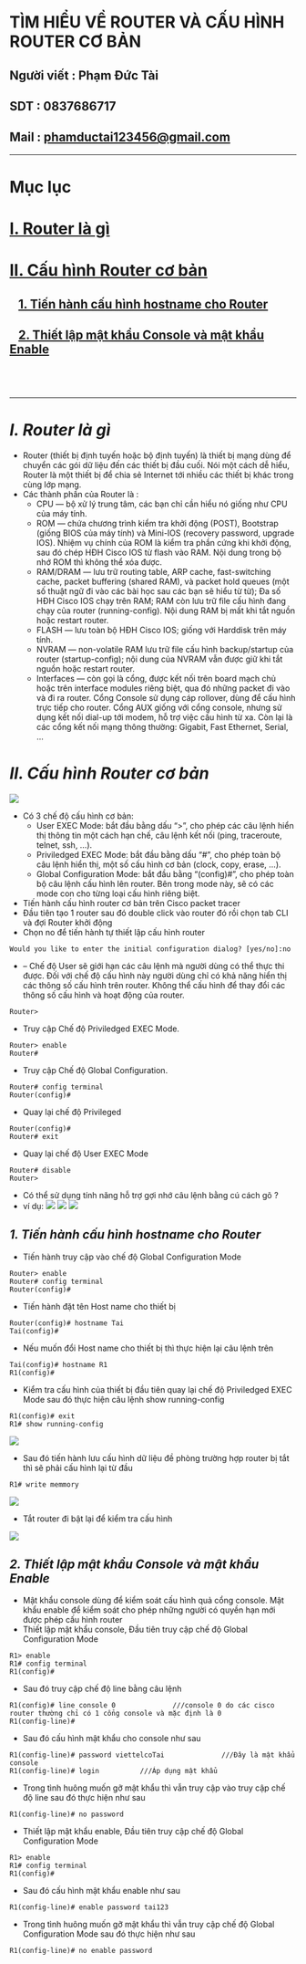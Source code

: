 <!--
# h1
## h2
### h3
#### h4
##### h5
###### h6

*in nghiêng*

**bôi đậm**

***vừa in nghiêng vừa bôi đậm***

`inlide code`

```php

echo ("highlight code");

```

[Link test](https://viblo.asia/helps/cach-su-dung-markdown-bxjvZYnwkJZ)

![markdown](https://images.viblo.asia/518eea86-f0bd-45c9-bf38-d5cb119e947d.png)

* mục 3
* mục 2
* mục 1

1. item 1
2. item 2
3. item 3

***
horizonal rules

> text

{@youtube: https://www.youtube.com/watch?v=HndN6P9ke6U}
* Cài đặt nginx bằng câu lệnh sau
```php
dnf -y install nginx
```
*	Cấu hình nginx như sau
```php
vi /etc/nginx/nginx.conf

 Server{
     ...
     server_name www.srv.world;
     ...
 }
 
-->

# TÌM HIỂU VỀ ROUTER VÀ CẤU HÌNH ROUTER CƠ BẢN
## Người viết : Phạm Đức Tài
## SDT : 0837686717
## Mail : phamductai123456@gmail.com

***
# Mục lục
# [I. Router là gì](https://github.com/ductai124/Thuc-Tap-ViettelCo-Sunclound-/tree/main/CCNA/Router#i-router-l%C3%A0-g%C3%AC)

# [II. Cấu hình Router cơ bản](https://github.com/ductai124/Thuc-Tap-ViettelCo-Sunclound-/tree/main/CCNA/Router#iic%E1%BA%A5u-h%C3%ACnh-router-c%C6%A1-b%E1%BA%A3n)

## &ensp; [1. Tiến hành cấu hình hostname cho Router](https://github.com/ductai124/Thuc-Tap-ViettelCo-Sunclound-/tree/main/CCNA/Router#1-ti%E1%BA%BFn-h%C3%A0nh-c%E1%BA%A5u-h%C3%ACnh-hostname-cho-router)

## &ensp; [2. Thiết lập mật khẩu Console và mật khẩu Enable](https://github.com/ductai124/Thuc-Tap-ViettelCo-Sunclound-/tree/main/CCNA/Router#2-thi%E1%BA%BFt-l%E1%BA%ADp-m%E1%BA%ADt-kh%E1%BA%A9u-console-v%C3%A0-m%E1%BA%ADt-kh%E1%BA%A9u-enable)

## &ensp; []()


***
# ***I.	Router là gì***
* Router (thiết bị định tuyến hoặc bộ định tuyến) là thiết bị mạng dùng để chuyển các gói dữ liệu đến các thiết bị đầu cuối. Nói một cách dễ hiểu, Router là một thiết bị để chia sẻ Internet tới nhiều các thiết bị khác trong cùng lớp mạng.
* Các thành phần của Router là :
    * CPU — bộ xử lý trung tâm, các bạn chỉ cần hiểu nó giống như CPU của máy tính.
    * ROM — chứa chương trình kiểm tra khởi động (POST), Bootstrap (giống BIOS của máy tính) và Mini-IOS (recovery password, upgrade IOS). Nhiệm vụ chính của ROM là kiểm tra phần cứng khi khởi động, sau đó chép HĐH Cisco IOS từ flash vào RAM. Nội dung trong bộ nhớ ROM thì không thể xóa được.
    * RAM/DRAM — lưu trữ routing table, ARP cache, fast-switching cache, packet buffering (shared RAM), và packet hold queues (một số thuật ngữ đi vào các bài học sau các bạn sẽ hiểu từ từ); Đa số HĐH Cisco IOS chạy trên RAM; RAM còn lưu trữ file cấu hình đang chạy của router (running-config). Nội dung RAM bị mất khi tắt nguồn hoặc restart router.
    * FLASH — lưu toàn bộ HĐH Cisco IOS; giống với Harddisk trên máy tính.
    * NVRAM — non-volatile RAM lưu trữ file cấu hình backup/startup của router (startup-config); nội dung của NVRAM vẫn được giữ khi tắt nguồn hoặc restart router.
    * Interfaces — còn gọi là cổng, được kết nối trên board mạch chủ hoặc trên interface modules riêng biệt, qua đó những packet đi vào và đi ra router. Cổng Console sử dụng cáp rollover, dùng để cấu hình trực tiếp cho router. Cổng AUX giống với cổng console, nhưng sử dụng kết nối dial-up tới modem, hỗ trợ việc cấu hình từ xa. Còn lại là các cổng kết nối mạng thông thường: Gigabit, Fast Ethernet, Serial, …

# ***II.	Cấu hình Router cơ bản***
![](https://static.cuongquach.com/resources/images/2017/08/type-mode-config-router.jpg)
* Có 3 chế độ cấu hình cơ bản:
    * User EXEC Mode: bắt đầu bằng dấu “>”, cho phép các câu lệnh hiển thị thông tin một cách hạn chế, câu lệnh kết nối (ping, traceroute, telnet, ssh, …).
    * Priviledged EXEC Mode: bắt đầu bằng dấu “#”, cho phép toàn bộ câu lệnh hiển thị, một số cấu hình cơ bản (clock, copy, erase, …).
    * Global Configuration Mode: bắt đầu bằng “(config)#”, cho phép toàn bộ câu lệnh cấu hình lên router. Bên trong mode này, sẽ có các mode con cho từng loại cấu hình riêng biệt.
* Tiến hành cấu hình router cơ bản trên Cisco packet tracer
* Đầu tiên tạo 1 router sau đó double click vào router đó rồi chọn tab CLI và đợi Router khởi động
* Chọn no để tiến hành tự thiết lập cấu hình router
```Cisco
Would you like to enter the initial configuration dialog? [yes/no]:no
```
* – Chế độ User sẽ giới hạn các câu lệnh mà người dùng có thể thực thi được. Đối với chế độ cấu hình này người dùng chỉ có khả năng hiển thị các thông số cấu hình trên router. Không thể cấu hình để thay đổi các thông số cấu hình và hoạt động của router.

```cisco
Router>
```
* Truy cập Chế độ Priviledged EXEC Mode.
```cisco
Router> enable
Router#
```
* Truy cập Chế độ Global Configuration.
```cisco
Router# config terminal
Router(config)#
```
* Quay lại chế độ Privileged
```cisco
Router(config)#
Router# exit
```
* Quay lại chế độ User EXEC Mode
```cisco
Router# disable
Router> 
```
* Có thể sử dụng tính năng hỗ trợ gợi nhớ câu lệnh bằng cú cách gõ ?
* ví dụ:
![](https://user-images.githubusercontent.com/52046920/180779798-73ad59c9-c0e5-4348-aeec-6d70a59ceb32.png)
![](https://user-images.githubusercontent.com/52046920/180779801-e50f4f31-7fbc-4ecf-be2c-94b6ea90a465.png)
![](https://user-images.githubusercontent.com/52046920/180779804-ae3ca013-f99c-4d25-8073-151f446ed048.png)

## ***1. Tiến hành cấu hình hostname cho Router***
* Tiến hành truy cập vào chế độ Global Configuration Mode
```cisco
Router> enable
Router# config terminal
Router(config)#
```
* Tiến hành đặt tên Host name cho thiết bị
```
Router(config)# hostname Tai
Tai(config)#
```
* Nếu muốn đổi Host name cho thiết bị thì thực hiện lại câu lệnh trên
```
Tai(config)# hostname R1
R1(config)#
```
* Kiểm tra cấu hình của thiết bị đầu tiên quay lại chế độ Priviledged EXEC Mode sau đó thực hiện câu lệnh show running-config
```cisco
R1(config)# exit
R1# show running-config
```
![](https://user-images.githubusercontent.com/52046920/180779788-2f78f670-f7f9-4181-b645-924f62be578c.png)
* Sau đó tiến hành lưu cấu hình dữ liệu đề phòng trường hợp router bị tắt thì sẽ phải cấu hình lại từ đầu
```
R1# write memmory
```

![](https://user-images.githubusercontent.com/52046920/180779793-8e318ddf-10f2-405a-a53b-f51355c8aaf8.png)


* Tắt router đi bật lại để kiểm tra cấu hình

![](https://user-images.githubusercontent.com/52046920/180779810-416964b2-7dc1-4b0f-afb3-c2bca188e11f.png)


## ***2. Thiết lập mật khẩu Console và mật khẩu Enable***
* Mật khẩu console dùng để kiểm soát cấu hình quả cổng console. Mật khẩu enable để kiểm soát cho phép những người có quyền hạn mới được phép cấu hình router
* Thiết lập mật khẩu console, Đầu tiên truy cập chế độ Global Configuration Mode
```cisco
R1> enable
R1# config terminal
R1(config)#
```
* Sau đó truy cập chế độ line bằng câu lệnh
```cisco
R1(config)# line console 0              ///console 0 do các cisco router thường chỉ có 1 cổng console và mặc định là 0
R1(config-line)#
```

* Sau đó cấu hình mật khẩu cho console như sau

```cisco
R1(config-line)# password viettelcoTai              ///Đây là mật khẩu console
R1(config-line)# login          ///Áp dụng mật khẩu
```
* Trong tình huông muốn gỡ mật khẩu thì vẫn truy cập vào truy cập chế độ line  sau đó thực hiện như sau
```cisco
R1(config-line)# no password            

```
* Thiết lập mật khẩu enable, Đầu tiên truy cập chế độ Global Configuration Mode
```cisco
R1> enable
R1# config terminal
R1(config)#
```
* Sau đó cấu hình mật khẩu enable như sau
```cisco
R1(config-line)# enable password tai123              
```
* Trong tình huông muốn gỡ mật khẩu thì vẫn truy cập chế độ Global Configuration Mode sau đó thực hiện như sau
```cisco
R1(config-line)# no enable password            

```
